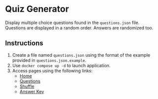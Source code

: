 # Quiz Generator

Display multiple choice questions found in the `questions.json` file. Questions are displayed in a random order. Answers are randomized too. 

## Instructions
1. Create a file named `questions.json` using the format of the example provided in `questions.json.example`.
1. Use `docker compose up -d` to launch application.
1. Access pages using the following links:
    * [Home](http://127.0.0.1/)
    * [Questions](http://127.0.0.1/questions.php)
    * [Shuffle](http://127.0.0.1/shuffle.php)
    * [Answer Key](http://127.0.0.1/answer.php)
